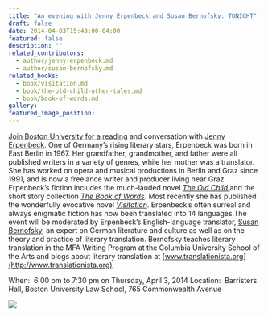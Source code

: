 ```yaml
---
title: "An evening with Jenny Erpenbeck and Susan Bernofsky: TONIGHT"
draft: false
date: 2014-04-03T15:43:00-04:00
featured: false
description: ""
related_contributors:
  - author/jenny-erpenbeck.md
  - author/susan-bernofsky.md
related_books:
  - book/visitation.md
  - book/the-old-child-other-tales.md
  - book/book-of-words.md
gallery:
featured_image_position: 
---
```


[Join Boston University for a reading](http://www.bu.edu/calendar/?uid=152001%4017.calendar.bu.edu) and conversation with [Jenny Erpenbeck](http://ndbooks.com/author/jenny-erpenbeck). One of Germany’s rising literary stars, Erpenbeck was born in East Berlin in 1967. Her grandfather, grandmother, and father were all published writers in a variety of genres, while her mother was a translator. She has worked on opera and musical productions in Berlin and Graz since 1991, and is now a freelance writer and producer living near Graz. Erpenbeck’s fiction includes the much-lauded novel [_The Old Child_ ](http://ndbooks.com/book/the-old-child-other-tales)and the short story collection [_The Book of Words_](http://ndbooks.com/book/book-of-words). Most recently she has published the wonderfully evocative novel [_Visitation_](http://ndbooks.com/book/visitation). Erpenbeck’s often surreal and always enigmatic fiction has now been translated into 14 languages.The event will be moderated by Erpenbeck’s English-language translator, [Susan Bernofsky](http://ndbooks.com/author/susan-bernofsky), an expert on German literature and culture as well as on the theory and practice of literary translation. Bernofsky teaches literary translation in the MFA Writing Program at the Columbia University School of the Arts and blogs about literary translation at [www.translationista.org](http://www.translationista.org).

When:  6:00 pm to 7:30 pm on Thursday, April 3, 2014
Location:  Barristers Hall, Boston University Law School, 765 Commonwealth Avenue

![](http://ndbooks.com/images/uploads/Screen_shot_2014-04-03_at_11.46.56_AM2.png)

